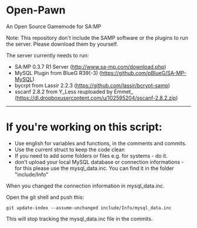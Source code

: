 # Open-Pawn
An Open Source Gamemode for SA:MP

Note: This repository don't include the SAMP software or the plugins to run the server.
Please download them by yourself.


The server currently needs to run:

* SA:MP 0.3.7 R1 Server (http://www.sa-mp.com/download.php)
* MySQL Plugin from BlueG R39(-3) (https://github.com/pBlueG/SA-MP-MySQL)
* bycrpt from Lassir 2.2.3 (https://github.com/lassir/bcrypt-samp)
* sscanf 2.8.2 from Y_Less reuploaded by Emmet_ (https://dl.dropboxusercontent.com/u/102595204/sscanf-2.8.2.zip)

-------------------------------------------------------------------------------------------------------------------------

# If you're working on this script:

* Use english for variables and functions, in the comments and commits.
* Use the current struct to keep the code clean
* If you need to add some folders or files e.g. for systems - do it.
* don't upload your local MySQL database or connection informations - for this please use the mysql_data.inc.
You can find it in the folder "include/Info"

When you changed the connection information in mysql_data.inc.

Open the git shell and push this:

`git update-index --assume-unchanged include/Info/mysql_data.inc`

This will stop tracking the mysql_data.inc file in the commits.
